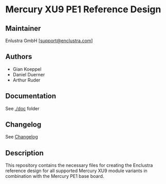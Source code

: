 # Mercury XU9 PE1 Reference Design

## Maintainer

Enlustra GmbH [support@enclustra.com]

## Authors

* Gian Koeppel
* Daniel Duerner
* Arthur Ruder

## Documentation
See [./doc](./doc) folder

## Changelog
See [Changelog](changelog.md)

## Description
This repository contains the necessary files for creating the Enclustra reference design for all supported Mercury XU9 module variants in combination with the Mercury PE1 base board.
